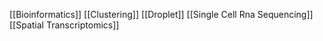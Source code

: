 [[Bioinformatics]]
[[Clustering]]
[[Droplet]]
[[Single Cell Rna Sequencing]]
[[Spatial Transcriptomics]]
